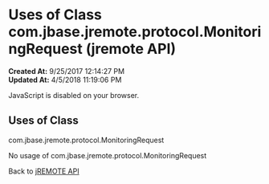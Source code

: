 # Uses of Class com.jbase.jremote.protocol.MonitoringRequest (jremote API)

**Created At:** 9/25/2017 12:14:27 PM  
**Updated At:** 4/5/2018 11:19:06 PM  

<script type="text/javascript"><!--
    try {
        if (location.href.indexOf('is-external=true') == -1) {
            parent.document.title="Uses of Class com.jbase.jremote.protocol.MonitoringRequest (jremote   API)";
        }
    }
    catch(err) {
    }
//--></script><noscript><div>JavaScript is disabled on your browser.</div></noscript><!-- ========= START OF TOP NAVBAR ======= -->
<!--   -->

<script type="text/javascript"><!--
  allClassesLink = document.getElementById("allclasses_navbar_top");
  if(window==top) {
    allClassesLink.style.display = "block";
  }
  else {
    allClassesLink.style.display = "none";
  }
  //--></script>
<!--   -->
<!-- ========= END OF TOP NAVBAR ========= -->
## Uses of Class
com.jbase.jremote.protocol.MonitoringRequest

No usage of com.jbase.jremote.protocol.MonitoringRequest
<!-- ======= START OF BOTTOM NAVBAR ====== -->
<!--   -->


Back to [jREMOTE API](com_jbase_jremote_package-summary)
